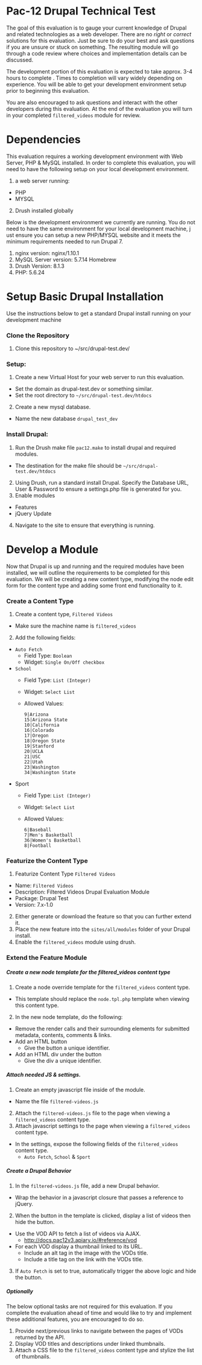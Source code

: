 # Pac-12 Drupal Technical Test

The goal of this evaluation is to gauge your current knowledge of Drupal and
related technologies as a web developer. There are no _right_ or _correct_
solutions for this evaluation. Just be sure to do your best and ask questions
if you are unsure or stuck on something. The resulting module will go through a
code review where choices and implementation details can be discussed.

The development portion of this evaluation is expected to take approx. 3-4 hours
to complete . Times to completion will vary widely depending on experience. You
will be able to get your development environment setup prior to beginning this
evaluation.

You are also encouraged to ask questions and interact with the other developers
during this evaluation. At the end of the evaluation you will turn in your
completed `filtered_videos` module for review.


Dependencies
============

This evaluation requires a working development environment with Web Server, PHP
& MySQL installed. In order to complete this evaluation, you will need to have
the following setup on your local development environment.

1. a web server running:
  * PHP
  * MYSQL
2. Drush installed globally

Below is the development environment we currently are running. You do not need
to have the same environment for your local development machine, j  ust ensure
you can setup a new PHP/MYSQL website and it meets the minimum requirements
needed to run Drupal 7.

1. nginx version: nginx/1.10.1
2. MySQL Server version: 5.7.14 Homebrew
3. Drush Version: 8.1.3
4. PHP: 5.6.24

Setup Basic Drupal Installation
===============================

Use the instructions below to get a standard Drupal install running on your
development machine

### Clone the Repository
1. Clone this repository to ~/src/drupal-test.dev/

### Setup:
1. Create a new Virtual Host for your web server to run this evaluation.
  * Set the domain as drupal-test.dev or something similar.
  * Set the root directory to `~/src/drupal-test.dev/htdocs`
2. Create a new mysql database.
  * Name the new database `drupal_test_dev`

### Install Drupal:
1. Run the Drush make file `pac12.make` to install drupal and required modules.
  * The destination for the make file should be `~/src/drupal-test.dev/htdocs`
2. Using Drush, run a standard install Drupal. Specify the Database URL, User
   & Password to ensure a settings.php file is generated for you.
3. Enable modules
  * Features
  * jQuery Update
4. Navigate to the site to ensure that everything is running.


Develop a Module
================

Now that Drupal is up and running and the required modules have been installed,
we will outline the requirements to be completed for this evaluation. We will be
creating a new content type, modifying the node edit form for the content type
and adding some front end functionality to it.

### Create a Content Type
1. Create a content type, `Filtered Videos`
  * Make sure the machine name is `filtered_videos`
2. Add the following fields:
  * `Auto Fetch`
    * Field Type: `Boolean`
    * Widget: `Single On/Off checkbox`
  * `School`
    * Field Type: `List (Integer)`
    * Widget: `Select List`
    * Allowed Values:

      ```
      9|Arizona
      15|Arizona State
      10|California
      16|Colorado
      17|Oregon
      18|Oregon State
      19|Stanford
      20|UCLA
      21|USC
      22|Utah
      23|Washington
      34|Washington State
      ```
  * Sport
    * Field Type: `List (Integer)`
    * Widget: `Select List`
    * Allowed Values:

      ```
      6|Baseball
      7|Men's Basketball
      36|Women's Basketball
      8|Football
      ```

### Featurize the Content Type
1. Featurize Content Type `Filtered Videos`
  * Name: `Filtered Videos`
  * Description: Filtered Videos Drupal Evaluation Module
  * Package: Drupal Test
  * Version: 7.x-1.0
2. Either generate or download the feature so that you can further extend it.
3. Place the new feature into the `sites/all/modules` folder of your Drupal
   install.
4. Enable the `filtered_videos` module using drush.

### Extend the Feature Module

##### Create a new node template for the filtered_videos content type
1. Create a node override template for the `filtered_videos` content type.
  * This template should replace the `node.tpl.php` template when viewing this
    content type.
2. In the new node template, do the following:
  * Remove the render calls and their surrounding elements for submitted
    metadata, contents, comments & links.
  * Add an HTML button
    * Give the button a unique identifier.
  * Add an HTML div under the button
    * Give the div a unique identifier.


##### Attach needed JS & settings.
1. Create an empty javascript file inside of the module.
  * Name the file `filtered-videos.js`
2. Attach the `filtered-videos.js` file to the page when viewing a
   `filtered_videos` content type.
3. Attach javascript settings to the page when viewing a `filtered_videos`
   content type.
  * In the settings, expose the following fields of the `filtered_videos`
    content type.
    * `Auto Fetch`, `School` & `Sport`

##### Create a Drupal Behavior
1. In the `filtered-videos.js` file, add a new Drupal behavior.
  * Wrap the behavior in a javascript closure that passes a reference to jQuery.
2. When the button in the template is clicked, display a list of videos then
   hide the button.
  * Use the VOD API to fetch a list of videos via AJAX.
    * http://docs.pac12v3.apiary.io/#reference/vod
  * For each VOD display a thumbnail linked to its URL.
    * Include an alt tag in the image with the VODs title.
    * Include a title tag on the link with the VODs title.
3. If `Auto Fetch` is set to true, automatically trigger the above logic and
   hide the button.

##### Optionally

The below optional tasks are not required for this evaluation. If you complete
the evaluation ahead of time and would like to try and implement these
additional features, you are encouraged to do so.

1. Provide next/previous links to navigate between the pages of VODs returned
   by the API.
2. Display VOD titles and descriptions under linked thumbnails.
3. Attach a CSS file to the `filtered_videos` content type and stylize the list
   of thumbnails.
